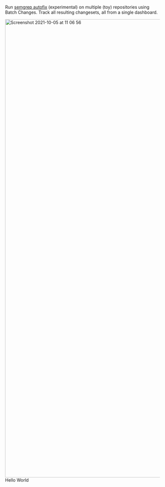 Run [semgrep autofix](https://semgrep.dev/docs/experiments/overview/#autofix) (experimental) on multiple (toy) repositories using Batch Changes. Track all resulting changesets, all from a single dashboard.

<img width="1492" alt="Screenshot 2021-10-05 at 11 06 56" src="https://user-images.githubusercontent.com/25070988/135994237-47659ebb-69e0-4e66-b6ec-d57815e875e1.png">
Hello World
